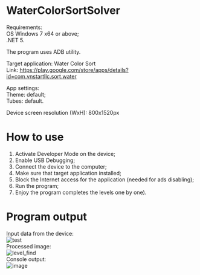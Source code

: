 # WaterColorSortSolver

Requirements:\
OS Windows 7 x64 or above;\
.NET 5.

The program uses ADB utility.

Target application: Water Color Sort\
Link: https://play.google.com/store/apps/details?id=com.vnstartllc.sort.water

App settings:\
Theme: default;\
Tubes: default.

Device screen resolution (WxH): 800x1520px

# How to use

1. Activate Developer Mode on the device;
2. Enable USB Debugging;
3. Connect the device to the computer;
4. Make sure that target application installed;
5. Block the Internet access for the application (needed for ads disabling);
6. Run the program;
7. Enjoy the program completes the levels one by one).

# Program output

Input data from the device:\
![test](https://user-images.githubusercontent.com/32248195/144430865-93c0ea86-5275-4e44-a2f0-40422adaf136.jpg)\
Processed image:\
![level_find](https://user-images.githubusercontent.com/32248195/144431039-322e0bf9-8a98-475a-96f7-ca318e1a5a57.png)\
Console output:\
![image](https://user-images.githubusercontent.com/32248195/144431496-04d796bf-9f60-422f-b1d5-c3bf9f09597f.png)
